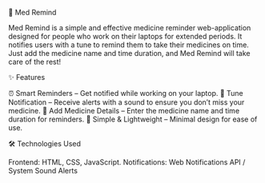 💊 Med Remind

Med Remind is a simple and effective medicine reminder web-application designed for people who work on their laptops for extended periods. It notifies users with a tune to remind them to take their medicines on time. Just add the medicine name and time duration, and Med Remind will take care of the rest!

✨ Features

⏰ Smart Reminders – Get notified while working on your laptop.
🔔 Tune Notification – Receive alerts with a sound to ensure you don’t miss your medicine.
📝 Add Medicine Details – Enter the medicine name and time duration for reminders.
🎯 Simple & Lightweight – Minimal design for ease of use.


🛠 Technologies Used

Frontend: HTML, CSS, JavaScript.
Notifications: Web Notifications API / System Sound Alerts
